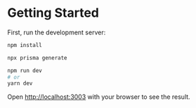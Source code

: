 # Getting Started

First, run the development server:

```bash
npm install

npx prisma generate

npm run dev
# or
yarn dev
```

Open [http://localhost:3003](http://localhost:3000) with your browser to see the result.
